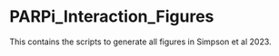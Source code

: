 # PARPi_Interaction_Figures
 This contains the scripts to generate all figures in Simpson et al 2023.
